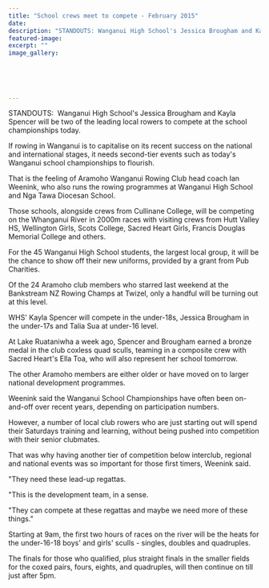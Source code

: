 ```yaml
---
title: "School crews meet to compete - February 2015"
date: 
description: "STANDOUTS: Wanganui High School's Jessica Brougham and Kayla Spencer will be two of the leading local rowers to compete at the school championships today, Wanganui Chronicle article 28 Feb 2015..."
featured-image: 
excerpt: ""
image_gallery:
    
    
    
    
    
---
```


<p>STANDOUTS: &nbsp;Wanganui High School's Jessica Brougham and Kayla Spencer will be two of the leading local rowers to compete at the school championships today.</p>
<p>If rowing in Wanganui is to capitalise on its recent success on the national and international stages, it needs second-tier events such as today's Wanganui school championships to flourish.</p>
<p>That is the feeling of Aramoho Wanganui Rowing Club head coach Ian Weenink, who also runs the rowing programmes at Wanganui High School and Nga Tawa Diocesan School.</p>
<p>Those schools, alongside crews from Cullinane College, will be competing on the Whanganui River in 2000m races with visiting crews from Hutt Valley HS, Wellington Girls, Scots College, Sacred Heart Girls, Francis Douglas Memorial College and others.</p>
<p>For the 45 Wanganui High School students, the largest local group, it will be the chance to show off their new uniforms, provided by a grant from Pub Charities.</p>
<p>Of the 24 Aramoho club members who starred last weekend at the Bankstream NZ Rowing Champs at Twizel, only a handful will be turning out at this level.</p>
<p>WHS' Kayla Spencer will compete in the under-18s, Jessica Brougham in the under-17s and Talia Sua at under-16 level.</p>
<p>At Lake Ruataniwha a week ago, Spencer and Brougham earned a bronze medal in the club coxless quad sculls, teaming in a composite crew with Sacred Heart's Ella Toa, who will also represent her school tomorrow.</p>
<p>The other Aramoho members are either older or have moved on to larger national development programmes.</p>
<p>Weenink said the Wanganui School Championships have often been on-and-off over recent years, depending on participation numbers.</p>
<p>However, a number of local club rowers who are just starting out will spend their Saturdays training and learning, without being pushed into competition with their senior clubmates.</p>
<p>That was why having another tier of competition below interclub, regional and national events was so important for those first timers, Weenink said.</p>
<p>"They need these lead-up regattas.</p>
<p>"This is the development team, in a sense.</p>
<p>"They can compete at these regattas and maybe we need more of these things."</p>
<p>Starting at 9am, the first two hours of races on the river will be the heats for the under-16-18 boys' and girls' sculls - singles, doubles and quadruples.</p>
<p>The finals for those who qualified, plus straight finals in the smaller fields for the coxed pairs, fours, eights, and quadruples, will then continue on till just after 5pm.</p>

